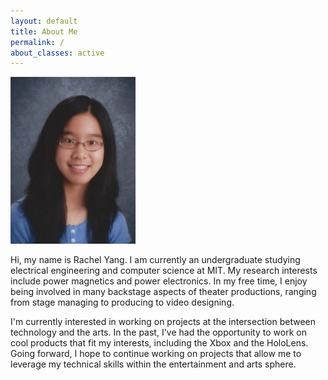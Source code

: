 ```yaml
---
layout: default
title: About Me
permalink: /
about_classes: active
---
```


<img src="/assets/images/about_me/headshot.jpg" width="200" class="left" alt="alt text">

Hi, my name is Rachel Yang. I am currently an undergraduate studying electrical engineering and computer science at MIT. My research interests include power magnetics and power electronics. In my free time, I enjoy being involved in many backstage aspects of theater productions, ranging from stage managing to producing to video designing. 

I'm currently interested in working on projects at the intersection between technology and the arts. In the past, I've had the opportunity to work on cool products that fit my interests, including the Xbox and the HoloLens. Going forward, I hope to continue working on projects that allow me to leverage my technical skills within the entertainment and arts sphere.

<!--This is sample home page content. If you want to include links, they look like
this: [I am a link](https://www.google.com).-->

<div class="clear"></div>
